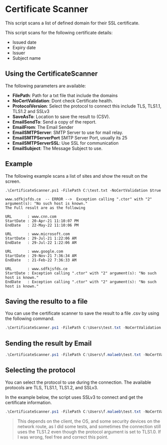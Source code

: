 # Certificate Scanner

This script scans a list of defined domain for their SSL certificate.

This script scans for the following certificate details:

- Issued date
- Expiry date
- Issuer
- Subject name

## Using the CertificateScanner

The following parameters are available:

- **FilePath**: Path for a txt file that include the domains
- **NoCertValidation**: Dont check Certificate health.
- **ProtocolVersion**: Select the protocol to connect this include TLS, TLS1.1, TLS1.2 and SSLv3
- **SaveAsTo**: Location to save the result to (CSV).
- **EmailSendTo**: Send a copy of the report.
- **EmailFrom**: The Email Sender
- **EmailSMTPServer**: SMTP Server to use for mail relay.
- **EmailSMTPServerPort** SMTP Server Port, usually its 25
- **EmailSMTPServerSSL**: Use SSL for communication
- **EmailSubject**: The Message Subject to use.

## Example

The following example scans a list of sites and show the result on the screen.

````powershell-console
.\CertificateScanner.ps1 -FilePath C:\test.txt -NoCertValidation $true

www.sdfkjsfds.ce  -- ERROR -->  Exception calling ".ctor" with "2" argument(s): "No such host is known."
The Full result are as the following

URL       : www.cnn.com
StartDate : 20-Apr-21 11:10:07 PM
EndDate   : 22-May-22 11:10:06 PM

URL       : www.microsoft.com
StartDate : 29-Jul-21 1:22:06 AM
EndDate   : 29-Jul-22 1:22:06 AM

URL       : www.google.com
StartDate : 29-Nov-21 7:36:34 AM
EndDate   : 21-Feb-22 7:36:33 AM

URL       : www.sdfkjsfds.ce
StartDate : Exception calling ".ctor" with "2" argument(s): "No such host is known."
EndDate   : Exception calling ".ctor" with "2" argument(s): "No such host is known."
````

## Saving the resulto to a file

You can use the certificate scanner to save the result to a file .csv by using the following command.

````powershell
.\CertificateScanner.ps1 -FilePath C:\Users\test.txt -NoCertValidation $true -SaveAsTo C:\MyResult.csv
````

## Sending the result by Email

````Powershell
.\CertificateScanner.ps1 -FilePath C:\Users\f.malaeb\test.txt -NoCertValidation $true -SaveAsTo C:\MyResult.csv -EmailSendTo Recp@domain.com -EmailFrom Sender@domain.com -EmailSMTPServer smtpserver.domain.com -EmailSMTPServerPort 25 -EmailSMTPServerSSL $false -EmailSubject "Scanning Result"
````

## Selecting the protocol

You can select the protocol to use during the connection. The available protocols are TLS, TLS1.1, TLS1.2, and SSLv3.

In the example below, the script uses SSLv3 to connect and get the certificate information.

````powershell
.\CertificateScanner.ps1 -FilePath C:\Users\f.malaeb\test.txt -NoCertValidation $true -SaveAsTo C:\MyResult.csv -ProtocolVersion Ssl3
````

> This depends on the client, the OS, and some security devices on the network route, as I did some tests, and sometimes the connection still uses the TLS1.2 even though the protocol argument is set to TLS1.0. If I was wrong, feel free and correct this point.
